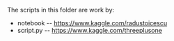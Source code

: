 The scripts in this folder are work by:
 * notebook -- https://www.kaggle.com/radustoicescu 
 * script.py -- https://www.kaggle.com/threeplusone